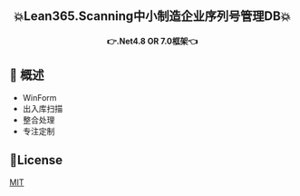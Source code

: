 <h2 align="center">💥Lean365.Scanning中小制造企业序列号管理DB💥</h2>
<h4 align="center">👉.Net4.8 OR 7.0框架👈</h4>

## 🍁 概述

- WinForm
- 出入库扫描
- 整合处理
- 专注定制

## 🔑License
[MIT](https://github.com/Lean365/Lean.Scanning/blob/master/LICENSE)